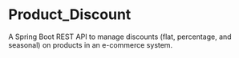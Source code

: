 # Product_Discount
A Spring Boot REST API to manage discounts (flat, percentage, and seasonal) on products in an e-commerce system.
